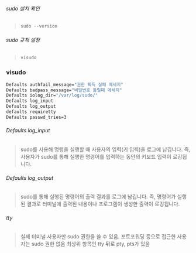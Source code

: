 ###### sudo 설치 확인
> `sudo --version`

###### sudo 규칙 설정
> `visudo`

### visudo
```bash
Defaults authfail_message="권한 획득 실패 메세지" 
Defaults badpass_message="비밀번호 틀릴때 메세지" 
Defaults iolog_dir="/var/log/sudo/" 
Defaults log_input 
Defaults log_output 
defaults requiretty 
Defaults passwd_tries=3
```

###### Defaults log_input
> sudo를 사용해 명령을 실행할 때 사용자의 입력(키 입력)을 로그에 남깁니다. 즉, 사용자가 sudo를 통해 실행한 명령어를 입력하는 동안의 키보드 입력이 로깅됩니다.
###### Defaults log_output
> sudo를 통해 실행된 명령어의 출력 결과를 로그에 남깁니다. 즉, 명령어가 실행된 결과로 터미널에 출력된 내용이나 프로그램이 생성한 출력이 로깅됩니다.
###### tty
>실제 터미널 사용자만 sudo 권한을 쓸 수 있음. 
>포트포워딩 등으로 접근한 사용자는 sudo 권한 없음
>최상위 항목인 tty 뒤로 pty, pts가 있음